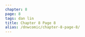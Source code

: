 ```yaml
---
chapter: 8
page: 8
tags: dan lin
title: Chapter 8 Page 8
alias: /dnwcomic/chapter-8-page-8/
---
```

